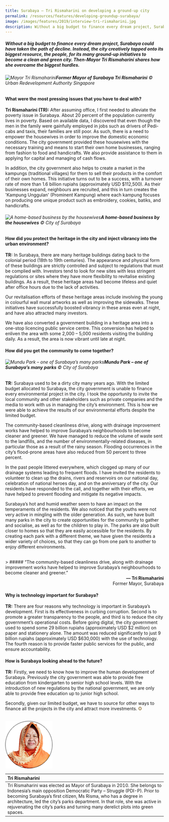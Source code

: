 ```yaml
---
title: Surabaya – Tri Rismaharini on developing a ground-up city
permalink: /resources/features/developing-groundup-surabaya/
image: /images/features/2019/interview-tri-rismaharini.jpg
description: Without a big budget to finance every dream project, Surabaya could have taken the path of decline. Instead, the city creatively tapped onto its biggest resource, the people, for its many ground-up initiatives to become a clean and green city. Then-Mayor Tri Rismaharini shares how she overcame the biggest hurdles.
---
```


##### Without a big budget to finance every dream project, Surabaya could have taken the path of decline. Instead, the city creatively tapped onto its biggest resource, the people, for its many ground-up initiatives to become a clean and green city. Then-Mayor Tri Rismaharini shares how she overcame the biggest hurdles.

###### ![Mayor Tri Rismaharini](/images/features/2019/interview-tri-rismaharini.jpg/)**Former Mayor of Surabaya Tri Rismaharini** © Urban Redevelopment Authority Singapore

#### **What were the most pressing issues that you have to deal with?**

**Tri Rismaharini (TR):** After assuming office, I first needed to alleviate the poverty issue in Surabaya. About 20 percent of the population currently lives in poverty. Based on available data, I discovered that even though the men in the family were gainfully employed in jobs such as drivers of Pedi-cabs and taxis, their families are still poor. As such, there is a need to empower the housewives in order to improve the domestic economic conditions. The city government provided these housewives with the necessary training and means to start their own home businesses, ranging from fashion to food and handicrafts. We also provide assistance to them in applying for capital and managing of cash flows.

In addition, the city government also helps to create a market in the kampungs (traditional villages) for them to sell their products in the comfort of their own homes. This initiative turns out to be a success, with a turnover rate of more than 1.6 billion rupiahs (approximately USD $112,500). As their businesses expand, neighbours are recruited, and this in turn creates the 'Kampung Unggulan' (Prominent Kampung) where each kampung focuses on producing one unique product such as embroidery, cookies, batiks, and handicrafts.

###### ![A home-based business by the housewives](/images/features/2019/surabaya-economic-hero.jpg/)**A home-based business by the housewives** © City of Surabaya

#### **How did you protect the heritage in the city and inject vibrancy into the urban environment?**

**TR:** In Surabaya, there are many heritage buildings dating back to the colonial period (18th to 19th centuries). The appearance and physical form of these buildings are strictly controlled and subject to regulations that must be complied with. Investors tend to look for new sites with less stringent regulations or sites where they have more flexibility to revitalise existing buildings. As a result, these heritage areas had become lifeless and quiet after office hours due to the lack of activities.

Our revitalisation efforts of these heritage areas include involving the young in colourful wall mural artworks as well as improving the sidewalks. These initiatives have successfully boosted vibrancy in these areas even at night, and have also attracted many investors.

We have also converted a government building in a heritage area into a one-stop licencing public service centre. This conversion has helped to enliven the area with some 2,000 – 5,000 residents visiting the building daily. As a result, the area is now vibrant until late at night.

#### **How did you get the community to come together?**

###### ![Mundu Park – one of Surabaya’s many parks](/images/features/2019/surabaya-mundu-park.jpg/)**Mundu Park – one of Surabaya’s many parks** © City of Surabaya

**TR:** Surabaya used to be a dirty city many years ago. With the limited budget allocated to Surabaya, the city government is unable to finance every environmental project in the city. I took the opportunity to invite the local community and other stakeholders such as private companies and the media to work with us in managing the city’s environment. This is how we were able to achieve the results of our environmental efforts despite the limited budget.

The community-based cleanliness drive, along with drainage improvement works have helped to improve Surabaya’s neighbourhoods to become cleaner and greener. We have managed to reduce the volume of waste sent to the landfills, and the number of environmentally-related diseases, in particular those as a result of the rainy season. Flooding occurrences in the city’s flood-prone areas have also reduced from 50 percent to three percent.

In the past people littered everywhere, which clogged up many of our drainage systems leading to frequent floods. I have invited the residents to volunteer to clean up the drains, rivers and reservoirs on our national day, celebration of national heroes day, and on the anniversary of the city. Our residents have responded to the call, and together with their efforts, we have helped to prevent flooding and mitigate its negative impacts.

Surabaya’s hot and humid weather seem to have an impact on the temperaments of the residents. We also noticed that the youths were not very active in mingling with the older generation. As such, we have built many parks in the city to create opportunities for the community to gather and socialise, as well as for the children to play in. The parks are also built closer to homes so that they are easily accessible for the residents. By creating each park with a different theme, we have given the residents a wider variety of choices, so that they can go from one park to another to enjoy different environments.

<br>
> ##### “The community-based cleanliness drive, along with drainage improvement works have helped to improve Surabaya’s neighbourhoods to become cleaner and greener.”

<div align="right"><b>— Tri Rismaharini</b><br>Former Mayor, Surabaya</div>

#### **Why is technology important for Surabaya?**

**TR:** There are four reasons why technology is important in Surabaya’s development. First is its effectiveness in curbing corruption. Second is to promote a greater transparency to the people, and third is to reduce the city government’s operational costs. Before going digital, the city government used to spend some 29 billion rupiahs (approximately USD $2 million) on paper and stationery alone. The amount was reduced significantly to just 9 billion rupiahs (approximately USD $630,000) with the use of technology. The fourth reason is to provide faster public services for the public, and ensure accountability.

#### **How is Surabaya looking ahead to the future?**

**TR:** Firstly, we need to know how to improve the human development of Surabaya. Previously the city government was able to provide free education from kindergarten to senior high school levels. With the introduction of new regulations by the national government, we are only able to provide free education up to junior high school.

Secondly, given our limited budget, we have to source for other ways to finance all the projects in the city and attract more investments. **<font color="#967942">O</font>** 

<br>

<div style="width:150px"><img src="/images/features/2018/tri-rismaharini.png" alt="Tri Rismaharini" /></div>

| **Tri Rismaharini** |
|:---|
| Tri Rismaharini was elected as Mayor of Surabaya in 2010. She belongs to Indonesia’s main opposition Democratic Party – Struggle (PDI-P). Prior to becoming Surabaya’s first citizen, Ms Risma, who has a degree in architecture, led the city’s parks department. In that role, she was active in rejuvenating the city’s parks and turning many derelict plots into green spaces. |
